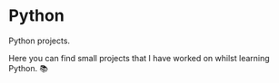 # Python
Python projects.

Here you can find small projects that I have worked on whilst learning Python. 📚
